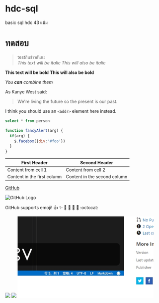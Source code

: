 # hdc-sql
basic sql hdc 43 แฟ้ม  
# ทดสอบ
>testกินข้าวกันนะ  
*This text will be italic*
_This will also be italic_

**This text will be bold**
__This will also be bold__

_You **can** combine them_

As Kanye West said:

> We're living the future so
> the present is our past.

I think you should use an
`<addr>` element here instead.

```sql
select * from person
```

```javascript
function fancyAlert(arg) {
  if(arg) {
    $.facebox({div:'#foo'})
  }
}
```
First Header | Second Header
------------ | -------------
Content from cell 1 | Content from cell 2
Content in the first column | Content in the second column

[GitHub](http://github.com)

![GitHub Logo](/images/logo.png)

GitHub supports emoji!
:+1: :sparkles: :camel: :tada:
:rocket: :metal: :octocat: 

![](2017-03-14-21-19-35.png)
![](2017-03-14-21-21-41.png)
![wiod](/images/xxxx.jpg)



